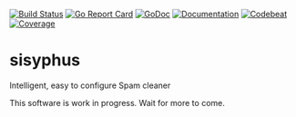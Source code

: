 [![Build Status](https://travis-ci.org/carlostrub/sisyphus.svg?branch=master)](https://travis-ci.org/carlostrub/sisyphus)
[![Go Report Card](https://goreportcard.com/badge/github.com/carlostrub/sisyphus)](https://goreportcard.com/report/github.com/carlostrub/sisyphus)
[![GoDoc](https://godoc.org/github.com/carlostrub/sisyphus?status.svg)](https://godoc.org/github.com/carlostrub/sisyphus)
[![Documentation](https://readthedocs.org/projects/sisyphus/badge/?version=latest)](http://sisyphus.readthedocs.org/en/latest/?badge=latest)
[![Codebeat](https://codebeat.co/badges/64615809-e3c4-4267-a049-eaec20ad63b5)](https://codebeat.co/projects/github-com-carlostrub-sisyphus-master)
[![Coverage](https://gocover.io/_badge/github.com/carlostrub/sisyphus?0 "Coverage")](http://gocover.io/github.com/carlostrub/sisyphus)

# sisyphus
Intelligent, easy to configure Spam cleaner

This software is work in progress. Wait for more to come.
